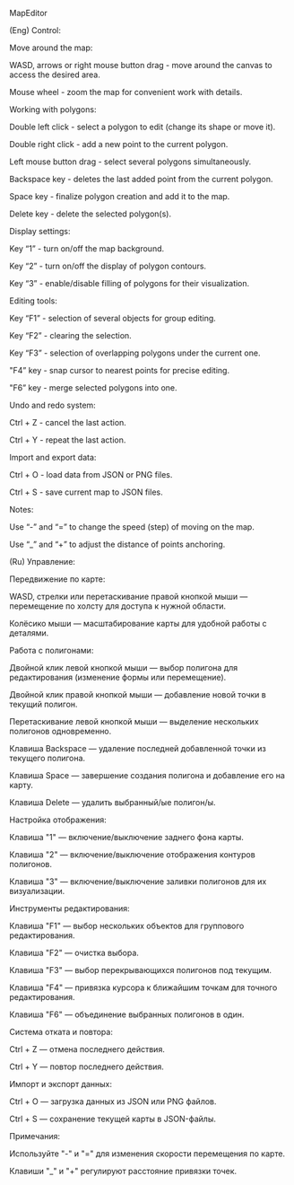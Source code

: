 MapEditor

(Eng)
Control:

Move around the map:

WASD, arrows or right mouse button drag - move around the canvas to access the desired area.

Mouse wheel - zoom the map for convenient work with details.

Working with polygons:

Double left click - select a polygon to edit (change its shape or move it).

Double right click - add a new point to the current polygon.

Left mouse button drag - select several polygons simultaneously.

Backspace key - deletes the last added point from the current polygon.

Space key - finalize polygon creation and add it to the map.

Delete key - delete the selected polygon(s).

Display settings:

Key “1” - turn on/off the map background.

Key “2” - turn on/off the display of polygon contours.

Key “3” - enable/disable filling of polygons for their visualization.

Editing tools:

Key “F1” - selection of several objects for group editing.

Key “F2” - clearing the selection.

Key “F3” - selection of overlapping polygons under the current one.

"F4” key - snap cursor to nearest points for precise editing.

"F6” key - merge selected polygons into one.

Undo and redo system:

Ctrl + Z - cancel the last action.

Ctrl + Y - repeat the last action.

Import and export data:

Ctrl + O - load data from JSON or PNG files.

Ctrl + S - save current map to JSON files.

Notes:

Use “-” and “=” to change the speed (step) of moving on the map.

Use “_” and “+” to adjust the distance of points anchoring.

(Ru)
Управление:

Передвижение по карте:

WASD, стрелки или перетаскивание правой кнопкой мыши — перемещение по холсту для доступа к нужной области.

Колёсико мыши — масштабирование карты для удобной работы с деталями.

Работа с полигонами:

Двойной клик левой кнопкой мыши — выбор полигона для редактирования (изменение формы или перемещение).

Двойной клик правой кнопкой мыши — добавление новой точки в текущий полигон.

Перетаскивание левой кнопкой мыши — выделение нескольких полигонов одновременно.

Клавиша Backspace — удаление последней добавленной точки из текущего полигона.

Клавиша Space — завершение создания полигона и добавление его на карту.

Клавиша Delete — удалить выбранный/ые полигон/ы.

Настройка отображения:

Клавиша "1" — включение/выключение заднего фона карты.

Клавиша "2" — включение/выключение отображения контуров полигонов.

Клавиша "3" — включение/выключение заливки полигонов для их визуализации.

Инструменты редактирования:

Клавиша "F1" — выбор нескольких объектов для группового редактирования.

Клавиша "F2" — очистка выбора.

Клавиша "F3" — выбор перекрывающихся полигонов под текущим.

Клавиша "F4" — привязка курсора к ближайшим точкам для точного редактирования.

Клавиша "F6" — объединение выбранных полигонов в один.

Система отката и повтора:

Ctrl + Z — отмена последнего действия.

Ctrl + Y — повтор последнего действия.

Импорт и экспорт данных:

Ctrl + O — загрузка данных из JSON или PNG файлов.

Ctrl + S — сохранение текущей карты в JSON-файлы.

Примечания:

Используйте "-" и "=" для изменения скорости перемещения по карте.

Клавиши "_" и "+" регулируют расстояние привязки точек.
